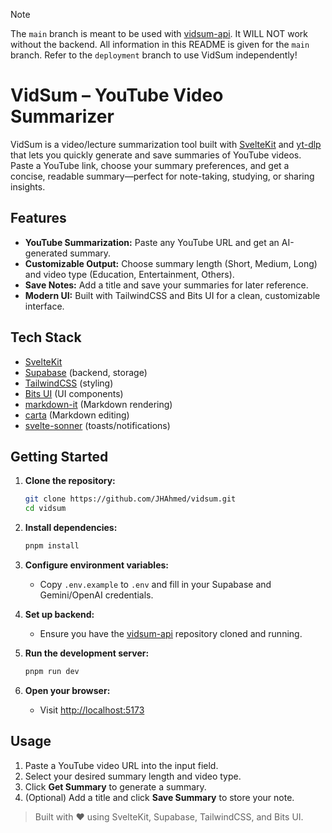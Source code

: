 > [!NOTE]
> The `main` branch is meant to be used with [vidsum-api](https://github.com/JHAhmed/vidsum-api). It WILL NOT work without the backend. All information in this README is given for the `main` branch. Refer to the `deployment` branch to use VidSum independently!

# VidSum – YouTube Video Summarizer

VidSum is a video/lecture summarization tool built with [SvelteKit](https://kit.svelte.dev/) and [yt-dlp](https://github.com/yt-dlp/yt-dlp) that lets you quickly generate and save summaries of YouTube videos. Paste a YouTube link, choose your summary preferences, and get a concise, readable summary—perfect for note-taking, studying, or sharing insights.

## Features

- **YouTube Summarization:** Paste any YouTube URL and get an AI-generated summary.
- **Customizable Output:** Choose summary length (Short, Medium, Long) and video type (Education, Entertainment, Others).
- **Save Notes:** Add a title and save your summaries for later reference.
- **Modern UI:** Built with TailwindCSS and Bits UI for a clean, customizable interface.

## Tech Stack

- [SvelteKit](https://kit.svelte.dev/)
- [Supabase](https://supabase.com/) (backend, storage)
- [TailwindCSS](https://tailwindcss.com/) (styling)
- [Bits UI](https://bits-ui.com/) (UI components)
- [markdown-it](https://github.com/markdown-it/markdown-it) (Markdown rendering)
- [carta](https://github.com/BearToCode/carta) (Markdown editing)
- [svelte-sonner](https://github.com/emilkowalski/svelte-sonner) (toasts/notifications)

## Getting Started

1. **Clone the repository:**
    ```bash
    git clone https://github.com/JHAhmed/vidsum.git
    cd vidsum
    ```

2. **Install dependencies:**
    ```bash
    pnpm install
    ```

3. **Configure environment variables:**
    - Copy `.env.example` to `.env` and fill in your Supabase and Gemini/OpenAI credentials.

4. **Set up backend:**
    - Ensure you have the [vidsum-api](https://github.com/JHAhmed/vidsum-api) repository cloned and running.

5. **Run the development server:**
    ```bash
    pnpm run dev
    ```

6. **Open your browser:**
    - Visit [http://localhost:5173](http://localhost:5173)

## Usage

1. Paste a YouTube video URL into the input field.
2. Select your desired summary length and video type.
3. Click **Get Summary** to generate a summary.
4. (Optional) Add a title and click **Save Summary** to store your note.

<!-- ## Customization

- **UI:** Modify or extend Bits UI components and TailwindCSS styles.
- **Auth:** Configure Kinde and Supabase in your `.env` file.
- **Backend:** Extend Supabase or add new API endpoints for more features. -->

> Built with ❤️ using SvelteKit, Supabase, TailwindCSS, and Bits UI.